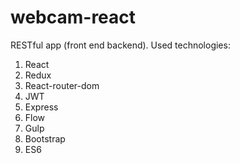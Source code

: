 # webcam-react

RESTful app (front end backend). 
Used technologies: 
1. React
2. Redux
3. React-router-dom
4. JWT
5. Express
6. Flow
7. Gulp
8. Bootstrap
9. ES6


